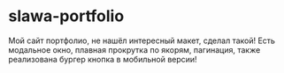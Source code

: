 # slawa-portfolio
Мой сайт портфолио, не нашёл интересный макет, сделал такой! Есть модальное окно, плавная прокрутка по якорям, пагинация, также реализована бургер кнопка в мобильной версии!
